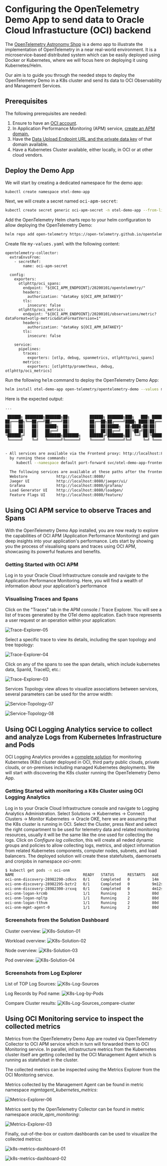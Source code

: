 # Configuring the OpenTelemetry Demo App to send data to Oracle Cloud Infrastucture (OCI) backend

The [OpenTelemetry Astronomy Shop](https://github.com/open-telemetry/opentelemetry-demo) is a demo app to illustrate the implementation of OpenTelemetry in a near real-world environment. It is a microservice-based distributed system which can be easily deployed using Docker or Kubernetes, where we will focus here on deploying it using Kubernetes/Helm.

Our aim is to guide you through the needed steps to deploy the OpenTelemetry Demo in a K8s cluster and send its data to OCI Observability and Management Services.

## Prerequisites
The following prerequisites are needed:
1. Ensure to have an [OCI account](https://signup.cloud.oracle.com).
2. In Application Performance Monitoring (APM) service, [create an APM domain.](https://docs.oracle.com/iaas/application-performance-monitoring/doc/create-apm-domain.html)
3. Have the [Data Upload Endpoint URL and the private data key](https://docs.oracle.com/en-us/iaas/application-performance-monitoring/doc/obtain-data-upload-endpoint-and-data-keys.html#GUID-912EA36F-4E58-4954-B9C2-4E9A9BADDAE9) of that domain available.
4. Have a Kubernetes Cluster available, either locally, in OCI or at other cloud vendors.

## Deploy the Demo App
We will start by creating a dedicated namespace for the demo app:
```bash
kubectl create namespace otel-demo-app
```
Next, we will create a secret named <samp>oci-apm-secret</samp>:
```bash
kubectl create secret generic oci-apm-secret -n otel-demo-app --from-literal="OCI_APM_ENDPOINT=<Data Upload Endpoint>" --from-literal="OCI_APM_DATAKEY=<Private Data Key>"
```
Add the OpenTelemetry Helm charts repo to your helm configuration to allow deploying the OpenTelemetry Demo:
```bash
helm repo add open-telemetry https://open-telemetry.github.io/opentelemetry-helm-charts
```
Create file <samp>my-values.yaml</samp> with the following content:
```
opentelemetry-collector:
  extraEnvsFrom:
    - secretRef:
        name: oci-apm-secret

  config:
    exporters:
      otlphttp/oci_spans:
        endpoint: "${OCI_APM_ENDPOINT}/20200101/opentelemetry/"
        headers:
          authorization: "dataKey ${OCI_APM_DATAKEY}"
        tls:
          insecure: false
      otlphttp/oci_metrics:
        endpoint: "${OCI_APM_ENDPOINT}/20200101/observations/metric?dataFormat=otlp-metric&dataFormatVersion=1"
        headers:
          authorization: "dataKey ${OCI_APM_DATAKEY}"
        tls:
          insecure: false

    service:
      pipelines:
        traces:
          exporters: [otlp, debug, spanmetrics, otlphttp/oci_spans]
        metrics:
          exporters: [otlphttp/prometheus, debug, otlphttp/oci_metrics]
```
Run the following <samp>helm</samp> command to deploy the OpenTelemetry Demo App:
```bash
helm install otel-demo-app open-telemetry/opentelemetry-demo --values my-values.yaml -n otel-demo-app
```
Here is the expected output:
```bash
...

 ██████╗ ████████╗███████╗██╗         ██████╗ ███████╗███╗   ███╗ ██████╗
██╔═══██╗╚══██╔══╝██╔════╝██║         ██╔══██╗██╔════╝████╗ ████║██╔═══██╗
██║   ██║   ██║   █████╗  ██║         ██║  ██║█████╗  ██╔████╔██║██║   ██║
██║   ██║   ██║   ██╔══╝  ██║         ██║  ██║██╔══╝  ██║╚██╔╝██║██║   ██║
╚██████╔╝   ██║   ███████╗███████╗    ██████╔╝███████╗██║ ╚═╝ ██║╚██████╔╝
 ╚═════╝    ╚═╝   ╚══════╝╚══════╝    ╚═════╝ ╚══════╝╚═╝     ╚═╝ ╚═════╝


- All services are available via the Frontend proxy: http://localhost:8080
  by running these commands:
     kubectl --namespace default port-forward svc/otel-demo-app-frontendproxy 8080:8080

  The following services are available at these paths after the frontendproxy service is exposed with port forwarding:
  Webstore             http://localhost:8080/
  Jaeger UI            http://localhost:8080/jaeger/ui/
  Grafana              http://localhost:8080/grafana/
  Load Generator UI    http://localhost:8080/loadgen/
  Feature Flags UI     http://localhost:8080/feature/    
```

## Using OCI APM service to observe Traces and Spans
With the OpenTelemetry Demo App installed, you are now ready to explore the capabilities of OCI APM (Application Performance Monitoring) and gain deep insights into your application's performance. Lets start by showing you the process of visualising spans and traces using OCI APM, showcasing its powerful features and benefits.

### Getting Started with OCI APM
Log in to your Oracle Cloud Infrastructure console and navigate to the Application Performance Monitoring. Here, you will find a wealth of information about your application's performance

### Visualising Traces and Spans
Click on the "Traces" tab in the APM console / Trace Explorer. You will see a list of traces generated by the OTel demo application. Each trace represents a user request or an operation within your application:

![Trace-Explorer-05](https://github.com/user-attachments/assets/81e98ec3-cac9-4498-9c58-4a204e361dc0)

Select a specific trace to view its details, including the span topology and tree topology:

![Trace-Explorer-04](https://github.com/user-attachments/assets/e864abb7-3db0-4491-8bde-a3a7e7141c30)

Click on any of the spans to see the span details, which include kubernetes data, SpanId, TraceID, etc.:

![Trace-Explorer-03](https://github.com/user-attachments/assets/c6244f5c-c8ba-418b-a5dd-eac696e9cea9)

Services Topology view allows to visualize associations between services, several parameters can be used for the arrow width:

![Service-Topology-07](https://github.com/user-attachments/assets/78e97dde-f569-4e18-b9e2-ebc5c95077f5)

![Service-Topology-08](https://github.com/user-attachments/assets/be3f58ec-7875-4514-a759-36e8297e2488)

## Using OCI Logging Analytics service to collect and analyze Logs from Kubernetes Infrastructure and Pods
OCI Logging Analytics provides a [complete solution](https://docs.oracle.com/en-us/iaas/logging-analytics/doc/kubernetes-solution.html) for monitoring Kubernetes (K8s) cluster deployed in OCI, third party public clouds, private clouds, or on-premises including managed Kubernetes deployments. We will start with discovering the K8s cluster running the OpenTelemetry Demo App.

### Getting Started with monitoring a K8s Cluster using OCI Logging Analytics
Log in to your Oracle Cloud Infrastructure console and navigate to Logging Analytics Administration. Select Solutions -> Kubernetes -> Connect Clusters -> Monitor Kubernetes -> Oracle OKE, here we are assuming that the K8s cluster is running in OCI. Select the Cluster, press *Next* and select the right compartment to be used for telemetry data and related monitoring resources, usually it will be the same like the one used for collecting the logs. Click on *Configure log collection*, this will create all neded dynamic groups and policies to allow collecting logs, metrics, and object information from related Kubernetes components, computer nodes, subnets, and load balancers. The deployed solution will create these statefulsets, daemonsets and cronjobs in namespace *oci-onm*:
```bash
$ kubectl get pods -n oci-onm
NAME                               READY   STATUS      RESTARTS   AGE
oci-onm-discovery-28982290-zdkxx   0/1     Completed   0          14m
oci-onm-discovery-28982295-bztr2   0/1     Completed   0          9m12s
oci-onm-discovery-28982300-zrxxq   0/1     Completed   0          4m12s
oci-onm-logan-krcmb                1/1     Running     3          80d
oci-onm-logan-npltp                1/1     Running     2          80d
oci-onm-logan-tthvm                1/1     Running     2          80d
oci-onm-mgmt-agent-0               1/1     Running     2          80d
```
### Screenshots from the Solution Dashboard
Cluster overview:
![K8s-Solution-01](https://github.com/user-attachments/assets/3d767718-60aa-4b47-b84a-93fedf5f9db4)

Workload overview:
![K8s-Solution-02](https://github.com/user-attachments/assets/e8bad199-f6c0-4155-8140-0758cdffab12)

Node overview:
![K8s-Solution-03](https://github.com/user-attachments/assets/ce809518-70e9-4d09-8cbe-0f3ff4662172)

Pod overview:
![K8s-Solution-04](https://github.com/user-attachments/assets/a0d7dbe1-9cc9-4219-886e-fa8f4691a382)

### Screenshots from Log Explorer

List of TOP Log Sources:
![K8s-Log-Sources](https://github.com/user-attachments/assets/a4637601-d932-436a-9921-2f333f0d5450)

Log Records by Pod name:
![K8s-Log-by-Pods](https://github.com/user-attachments/assets/47934bca-3084-47e7-87e6-4df986cbe42a)

Compare Cluster results:
![K8s-Log-Sources_compare-cluster](https://github.com/user-attachments/assets/27d78650-85fe-4c73-9566-08e115e3ebc4)


## Using OCI Monitoring service to inspect the collected metrics

Metrics from the OpenTelemetry Demo App are routed via OpenTelemetry Collector to OCI APM service which in turn will forwarded them to OCI Monitoring service. In parallel, infrastructure metrics from the Kubernetes cluster itself are getting collected by the OCI Management Agent which is running as statefulset in the cluster.

The collected metrics can be inspected using the Metrics Explorer from the OCI Monitoring service.

Metrics collected by the Management Agent can be found in metric namespace *mgmtagent_kubernetes_metrics*:

![Metrics-Explorer-06](https://github.com/user-attachments/assets/9863f36e-7097-4b34-ae7e-c11454335118)


Metrics sent by the OpenTelemetry Collector can be found in metric namespace *oracle_apm_monitoring*:

![Metrics-Explorer-03](https://github.com/user-attachments/assets/1aa3bea0-4bd1-4bba-81e1-eff9a2d474ea)

Finally, out-of-the-box or custom dashboards can be used to visualize the collected metrics:

![k8s-metrics-dashboard-01](https://github.com/user-attachments/assets/5b93d412-4974-4049-a22b-5c8d5be89fc1) 

![k8s-metrics-dashboard-02](https://github.com/user-attachments/assets/8b6ff3d8-f168-4581-b68e-0baf21b5b986)


